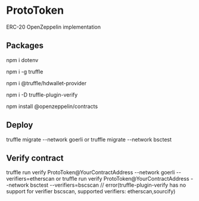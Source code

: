 # ProtoToken
ERC-20 OpenZeppelin implementation

## Packages
npm i dotenv   

npm i -g truffle

npm i @truffle/hdwallet-provider

npm i -D truffle-plugin-verify 

npm install @openzeppelin/contracts    

## Deploy
truffle migrate --network goerli 
or
truffle migrate --network bsctest

## Verify contract
truffle run verify ProtoToken@YourContractAddress --network goerli --verifiers=etherscan
or
truffle run verify ProtoToken@YourContractAddress --network bsctest --verifiers=bscscan
// error(truffle-plugin-verify has no support for verifier bscscan, supported verifiers: etherscan,sourcify) 

